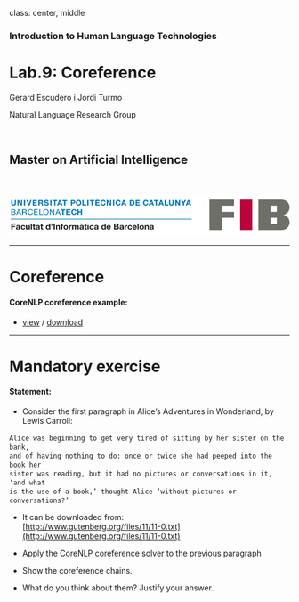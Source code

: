 class: center, middle

### Introduction to Human Language Technologies

# Lab.9: Coreference

Gerard Escudero i Jordi Turmo

Natural Language Research Group

<br>

## Master on Artificial Intelligence

<br>

![:scale 75%](fib.png)

---
# Coreference

#### CoreNLP coreference example:

* [view](codes/coreference.html) / [download](codes/coreference.ipynb)

---

# Mandatory exercise

#### Statement:

* Consider the first paragraph in Alice’s Adventures in Wonderland, by Lewis Carroll:
```
Alice was beginning to get very tired of sitting by her sister on the bank, 
and of having nothing to do: once or twice she had peeped into the book her 
sister was reading, but it had no pictures or conversations in it, ‘and what 
is the use of a book,’ thought Alice ‘without pictures or conversations?’
```

* It can be downloaded from: <br>
[http://www.gutenberg.org/files/11/11-0.txt](http://www.gutenberg.org/files/11/11-0.txt)

* Apply the CoreNLP coreference solver to the previous paragraph

* Show the coreference chains. 

* What do you think about them? Justify your answer.



